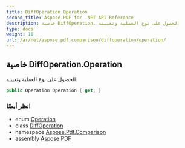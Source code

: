 ```yaml
---
title: DiffOperation.Operation
second_title: Aspose.PDF for .NET API Reference
description: خاصية DiffOperation. الحصول على نوع العملية وتعيينه
type: docs
weight: 10
url: /ar/net/aspose.pdf.comparison/diffoperation/operation/
---
```

## خاصية DiffOperation.Operation

الحصول على نوع العملية وتعيينه.

```csharp
public Operation Operation { get; }
```

### انظر أيضًا

* enum [Operation](../../operation/)
* class [DiffOperation](../)
* namespace [Aspose.Pdf.Comparison](../../../aspose.pdf.comparison/)
* assembly [Aspose.PDF](../../../)